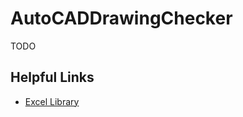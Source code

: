 # AutoCADDrawingChecker
 TODO

## Helpful Links
* [Excel Library](https://poi.apache.org/apidocs/4.1/)